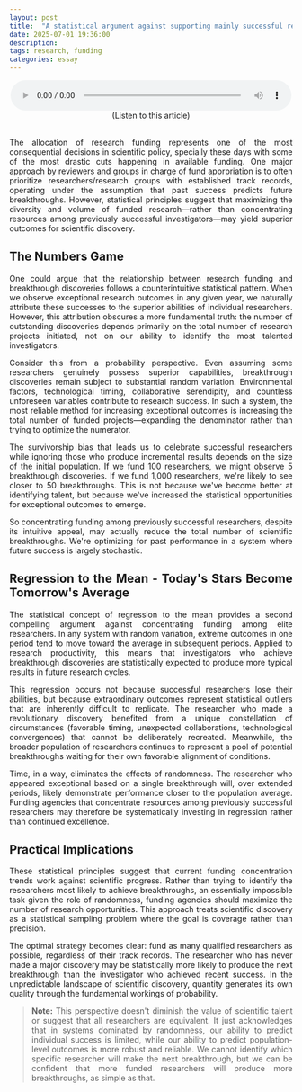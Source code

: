 ```yaml
---
layout: post
title:  "A statistical argument against supporting mainly successful researchers and optimizing research allocation"
date: 2025-07-01 19:36:00
description:
tags: research, funding
categories: essay
---
```


<figure style="text-align: center; max-width: 500px; margin: 0 auto;">
    <audio controls style="width: 100%;">
        <source src="/assets/audio/research_stats.mp3" type="audio/mpeg">
        Your browser does not support the audio element.
    </audio>
    <figcaption>(Listen to this article)</figcaption>
</figure>

<br>

<div style="text-align: justify;">

<p>The allocation of research funding represents one of the most consequential decisions in scientific policy, specially these days with some of the most drastic cuts happening in available funding. One major approach by reviewers and groups in charge of fund apprpriation is to often prioritize researchers/research groups with established track records, operating under the assumption that past success predicts future breakthroughs. However, statistical principles suggest that maximizing the diversity and volume of funded research—rather than concentrating resources among previously successful investigators—may yield superior outcomes for scientific discovery.</p>

## The Numbers Game

<p>One could argue that the relationship between research funding and breakthrough discoveries follows a counterintuitive statistical pattern. When we observe exceptional research outcomes in any given year, we naturally attribute these successes to the superior abilities of individual researchers. However, this attribution obscures a more fundamental truth: the number of outstanding discoveries depends primarily on the total number of research projects initiated, not on our ability to identify the most talented investigators.</p>

<p>Consider this from a probability perspective. Even assuming some researchers genuinely possess superior capabilities, breakthrough discoveries remain subject to substantial random variation. Environmental factors, technological timing, collaborative serendipity, and countless unforeseen variables contribute to research success. In such a system, the most reliable method for increasing exceptional outcomes is increasing the total number of funded projects—expanding the denominator rather than trying to optimize the numerator.</p>

<p>The survivorship bias that leads us to celebrate successful researchers while ignoring those who produce incremental results depends on the size of the initial population. If we fund 100 researchers, we might observe 5 breakthrough discoveries. If we fund 1,000 researchers, we're likely to see closer to 50 breakthroughs. This is not because we've become better at identifying talent, but because we've increased the statistical opportunities for exceptional outcomes to emerge.</p>

<p>So concentrating funding among previously successful researchers, despite its intuitive appeal, may actually reduce the total number of scientific breakthroughs. We're optimizing for past performance in a system where future success is largely stochastic.</p>

## Regression to the Mean - Today's Stars Become Tomorrow's Average

<p>The statistical concept of regression to the mean provides a second compelling argument against concentrating funding among elite researchers. In any system with random variation, extreme outcomes in one period tend to move toward the average in subsequent periods. Applied to research productivity, this means that investigators who achieve breakthrough discoveries are statistically expected to produce more typical results in future research cycles.</p>

<p>This regression occurs not because successful researchers lose their abilities, but because extraordinary outcomes represent statistical outliers that are inherently difficult to replicate. The researcher who made a revolutionary discovery benefited from a unique constellation of circumstances (favorable timing, unexpected collaborations, technological convergences) that cannot be deliberately recreated. Meanwhile, the broader population of researchers continues to represent a pool of potential breakthroughs waiting for their own favorable alignment of conditions.</p>

<p>Time, in a way, eliminates the effects of randomness. The researcher who appeared exceptional based on a single breakthrough will, over extended periods, likely demonstrate performance closer to the population average. Funding agencies that concentrate resources among previously successful researchers may therefore be systematically investing in regression rather than continued excellence.</p>

## Practical Implications

<p>These statistical principles suggest that current funding concentration trends work against scientific progress. Rather than trying to identify the researchers most likely to achieve breakthroughs, an essentially impossible task given the role of randomness, funding agencies should maximize the number of research opportunities. This approach treats scientific discovery as a statistical sampling problem where the goal is coverage rather than precision.</p>

<p>The optimal strategy becomes clear: fund as many qualified researchers as possible, regardless of their track records. The researcher who has never made a major discovery may be statistically more likely to produce the next breakthrough than the investigator who achieved recent success. In the unpredictable landscape of scientific discovery, quantity generates its own quality through the fundamental workings of probability.</p>


> **Note:** This perspective doesn't diminish the value of scientific talent or suggest that all researchers are equivalent. It just acknowledges that in systems dominated by randomness, our ability to predict individual success is limited, while our ability to predict population-level outcomes is more robust and reliable. We cannot identify which specific researcher will make the next breakthrough, but we can be confident that more funded researchers will produce more breakthroughs, as simple as that.